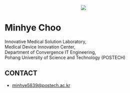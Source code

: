 <div align="center">
  <img src="https://user-images.githubusercontent.com/45410726/235582274-c1676ddd-286b-470d-b9ae-aeb362e3df1a.gif" width:"30" height: "30" >
</div>

# Minhye Choo
Innovative Medical Solution Laboratory,  
Medical Device Innovation Center,  
Department of Convergence IT Engineering,  
Pohang University of Science and Technology (POSTECH)  


## CONTACT
- minhye5839@postech.ac.kr
